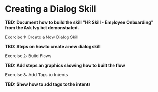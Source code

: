 # Creating a Dialog Skill

**TBD: Document how to build the skill "HR Skill - Employee Onboarding" from
the Ask Ivy bot demonstrated.**

Exercise 1: Create a New Dialog Skill

**TBD: Steps on how to create a new dialog skill**

Exercise 2: Build Flows

**TBD: Add steps an graphics showing how to built the flow**

Exercise 3: Add Tags to Intents

**TBD: Show how to add tags to the intents**
